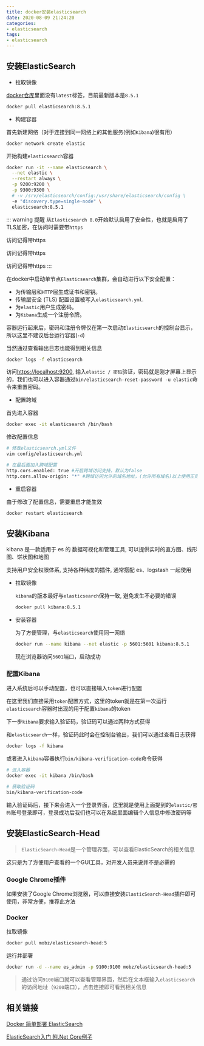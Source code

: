 ```yaml
---
title: docker安装elasticsearch
date: 2020-08-09 21:24:20
categories:
- elasticsearch
tags:
- elasticsearch
---
```


## 安装ElasticSearch

* 拉取镜像

[docker仓库](https://hub.docker.com/_/elasticsearch)里面没有`latest`标签，目前最新版本是`8.5.1`

``` bash
docker pull elasticsearch:8.5.1
```

* 构建容器
  
首先新建网络（对于连接到同一网络上的其他服务(例如`Kibana`)很有用）

``` bash
docker network create elastic
```

开始构建`elasticsearch`容器

``` bash
docker run -it --name elasticsearch \
  --net elastic \
  --restart always \
  -p 9200:9200 \
  -p 9300:9300 \
  # -v /srv/elasticsearch/config:/usr/share/elasticsearch/config \
  -e "discovery.type=single-node" \
  elasticsearch:8.5.1
```

::: warning 提醒
从`Elasticsearch 8.0`开始默认启用了安全性，也就是启用了TLS加密，在访问时需要带`https`

访问记得带https

访问记得带https

访问记得带https
:::

在docker中启动单节点`Elasticsearch`集群，会自动进行以下安全配置：

* 为传输层和`HTTP`层生成证书和密钥。
* 传输层安全 (TLS) 配置设置被写入`elasticsearch.yml`.
* 为`elastic`用户生成密码。
* 为`Kibana`生成一个注册令牌。

容器运行起来后，密码和注册令牌仅在第一次启动`Elasticsearch`的控制台显示，所以这里不建议后台运行容器(`-d`)

当然通过查看输出日志也能得到相关信息

```bash
docker logs -f elasticsearch
```

访问<https://localhost:9200>, 输入`elastic / 密码`验证，密码就是刚才屏幕上显示的，我们也可以进入容器通过`bin/elasticsearch-reset-password -u elastic`命令来重置密码。

* 配置跨域

首先进入容器

``` bash
docker exec -it elasticsearch /bin/bash
```

修改配置信息

``` bash
# 修改elasticsearch.yml文件
vim config/elasticsearch.yml

# 在最后面加入跨域配置
http.cors.enabled: true #开启跨域访问支持，默认为false
http.cors.allow-origin: "*" #跨域访问允许的域名地址，(允许所有域名)以上使用正则
```

* 重启容器

由于修改了配置信息，需要重启才能生效

``` bash
docker restart elasticsearch
```

## 安装Kibana

kibana 是一款适用于 es 的 数据可视化和管理工具, 可以提供实时的直方图、线形图、饼状图和地图

支持用户安全权限体系, 支持各种纬度的插件, 通常搭配 es、logstash 一起使用

* 拉取镜像
  
  `kibana`的版本最好与`elasticsearch`保持一致, 避免发生不必要的错误
  
  ```bash
  docker pull kibana:8.5.1
  ```

* 安装容器
  
  为了方便管理，与`elasticsearch`使用同一网络

  ```bash
  docker run --name kibana --net elastic -p 5601:5601 kibana:8.5.1
  ```

  现在浏览器访问`5601`端口，启动成功

### 配置Kibana

  进入系统后可以手动配置，也可以直接输入`token`进行配置

  在这里我们直接采用`token`配置方式，这里的token就是在第一次运行`elasticsearch`容器时出现的用于配置`kibana`的token
  
  下一步`kibana`要求输入验证码，验证码可以通过两种方式获得
  
  和`elasticsearch`一样，验证码此时会在控制台输出，我们可以通过查看日志获得

  ```bash
  docker logs -f kibana
  ```
  
  或者进入`kibana`容器执行`bin/kibana-verification-code`命令获得

  ```bash
  # 进入容器
  docker exec -it kibana /bin/bash

  # 获取验证码
  bin/kibana-verification-code
  ```

  输入验证码后，接下来会进入一个登录界面，这里就是使用上面提到的`elastic/密码`账号登录即可，登录成功后我们也可以在系统里面编辑个人信息中修改密码等

## 安装ElasticSearch-Head

> `ElasticSearch-Head`是一个管理界面，可以查看ElasticSearch的相关信息

这只是为了方便用户查看的一个GUI工具，对开发人员来说并不是必需的

### Google Chrome插件

如果安装了Google Chrome浏览器，可以直接安装`ElasticSearch-Head`插件即可使用，非常方便，推荐此方法

### Docker

拉取镜像

``` bash
docker pull mobz/elasticsearch-head:5
```

运行并部署

``` bash
docker run -d --name es_admin -p 9100:9100 mobz/elasticsearch-head:5
```

> 通过访问`9100`端口就可以查看管理界面，然后在文本框输入`elasticsearch`的访问地址（`9200`端口），点击连接即可看到相关信息

## 相关链接

[Docker 简单部署 ElasticSearch](https://www.cnblogs.com/jianxuanbing/p/9410800.html 'Docker 简单部署 ElasticSearch')

[ElasticSearch入门 附.Net Core例子](https://www.cnblogs.com/CoderAyu/p/9601991.html 'ElasticSearch入门 附.Net Core例子')
